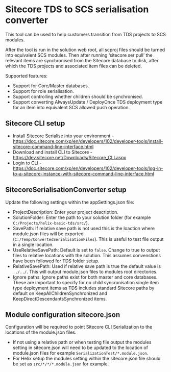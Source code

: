 # Sitecore TDS to SCS serialisation converter

This tool can be used to help customers transition from TDS projects to SCS modules.
 
After the tool is run in the solution web root, all scproj files should be turned into equivalent SCS modules.
Then after running ‘sitecore ser pull’ the relevant items are synchronised from the Sitecore database to disk, after which the TDS projects and associated item files can be deleted.
 
Supported features:
* Support for Core/Master databases.
* Support for role serialisation.
* Support controlling whether children should be synchronised.
* Support converting AlwaysUpdate / DeployOnce TDS deployment type for an item into equivalent SCS allowed push operation.

## Sitecore CLI setup
* Install Sitecore Serialise into your environment - https://doc.sitecore.com/xp/en/developers/102/developer-tools/install-sitecore-command-line-interface.html
* Download and install CLI to Sitecore - https://dev.sitecore.net/Downloads/Sitecore_CLI.aspx
* Login to CLI - https://doc.sitecore.com/xp/en/developers/102/developer-tools/log-in-to-a-sitecore-instance-with-sitecore-command-line-interface.html


## SitecoreSerialisationConverter setup
Update the following settings within the appSettings.json file:
* ProjectDescription: Enter your project description.
* SolutionFolder: Enter the path to your solution folder (for example `C:/Projects/helix-basic-tds/src/`).
* SavePath: If relative save path is not used this is the loaction where module.json files will be exported (`C:/Temp/ConvertedSerialisationFiles`). This is useful to test file output in a single location.
* UseRelativeSavePath: Default is set to `false`. Change to true to output files to relative locations with the solution. This assumes convenstions have been followed for TDS folder setup.
* RelativeSavePath: Used if relative save path is true the default value is `../../`. This will output module.json files to modules root directories.
* Ignore paths: Ignore paths exist for both master and core databases. These are important to specify for no child syncronisation single item type deployment items as TDS includes standard Sitecore paths by default on KeepAllChildrenSynchronized and KeepDirectDescendantsSynchronized items.


## Module configuration sitecore.json
Configuration will be required to point Sitecore CLI Serialization to the locations of the module.json files.
* If not using a relative path or when testing file output the modules setting in sitecore.json will need to be updated to the location of module.json files for example `SerializationTest/*.module.json`.
* For Helix setup the modules setting within the sitecore.json file should be set as `src/*/*/*.module.json` for example.

